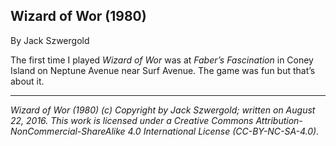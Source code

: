 ## Wizard of Wor (1980)

By Jack Szwergold

The first time I played *Wizard of Wor* was at *Faber’s Fascination* in Coney Island on Neptune Avenue near Surf Avenue. The game was fun but that’s about it.

***

*Wizard of Wor (1980) (c) Copyright by Jack Szwergold; written on August 22, 2016. This work is licensed under a Creative Commons Attribution-NonCommercial-ShareAlike 4.0 International License (CC-BY-NC-SA-4.0).*